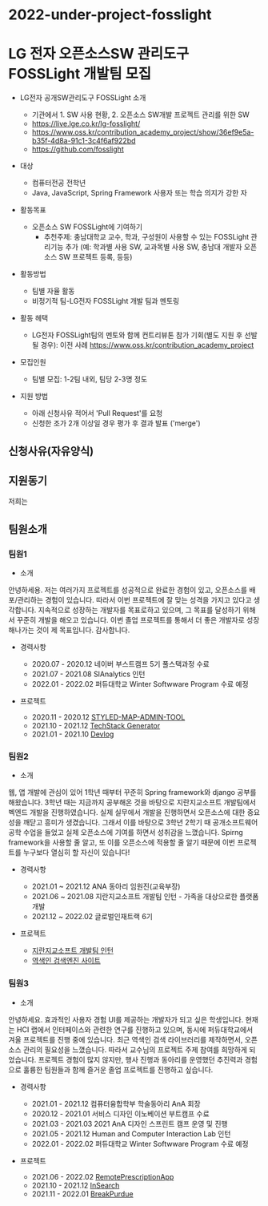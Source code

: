 # 2022-under-project-fosslight

# LG 전자 오픈소스SW 관리도구 FOSSLight 개발팀 모집 

- LG전자 공개SW관리도구 FOSSLight 소개
  * 기관에서 1. SW 사용 현황, 2. 오픈소스 SW개발 프로젝트 관리를 위한 SW
  * https://live.lge.co.kr/lg-fosslight/
  * https://www.oss.kr/contribution_academy_project/show/36ef9e5a-b35f-4d8a-91c1-3c4f6af922bd
  * https://github.com/fosslight

- 대상
  * 컴퓨터전공 전학년
  * Java, JavaScript, Spring Framework 사용자 또는 학습 의지가 강한 자

- 활동목표
  * 오픈소스 SW FOSSLight에 기여하기
    + 추천주제: 충남대학교 교수, 학과, 구성원이 사용할 수 있는 FOSSLight 관리기능 추가 (예: 학과별 사용 SW, 교과목별 사용 SW, 충남대 개발자 오픈소스 SW 프로젝트 등록, 등등)

- 활동방법
  * 팀별 자율 활동
  * 비정기적 팀-LG전자 FOSSLight 개발 팀과 멘토링

- 활동 헤택
  * LG전자 FOSSLight팀의 멘토와 함께 컨트리뷰톤 참가 기회(별도 지원 후 선발될 경우): 이전 사례 https://www.oss.kr/contribution_academy_project

- 모집인원
  * 팀별 모집: 1-2팀 내외, 팀당 2-3명 정도

- 지원 방법
  * 아래 신청사유 적어서 'Pull Request'를 요청 
  * 신청한 조가 2개 이상일 경우 평가 후 결과 발표 ('merge')

## 신청사유(자유양식)

## 지원동기

저희는 

## 팀원소개

### 팀원1

- 소개

안녕하세용. 저는 여러가지 프로젝트를 성공적으로 완료한 경험이 있고, 오픈소스를 배포/관리하는 경험이 있습니다. 따라서 이번 프로젝트에 잘 맞는 성격을 가지고 있다고 생각합니다. 지속적으로 성장하는 개발자를 목표로하고 있으며, 그 목표를 달성하기 위해서 꾸준히 개발을 해오고 있습니다. 이번 졸업 프로젝트를 통해서 더 좋은 개발자로 성장해나가는 것이 제 목표입니다. 감사합니다.

- 경력사항
  - 2020.07 - 2020.12 네이버 부스트캠프 5기 풀스택과정 수료
  - 2021.07 - 2021.08 SIAnalytics 인턴
  - 2022.01 - 2022.02 퍼듀대학교 Winter Softwware Program 수료 예정

- 프로젝트
  - 2020.11 - 2020.12 [STYLED-MAP-ADMIN-TOOL](https://github.com/boostcamp-2020/Project08-A-Styled-Map-Admin-Tool)
  - 2021.10 - 2021.12 [TechStack Generator](https://github.com/qkrdmstlr3/techstack-generator)
  - 2021.01 - 2021.10 [Devlog](https://github.com/qkrdmstlr3/devlog)

### 팀원2

- 소개

웹, 앱 개발에 관심이 있어 1학년 때부터 꾸준히 Spring framework와 django 공부를 해왔습니다. 
3학년 때는 지금까지 공부해온 것을 바탕으로 지란지교소프트 개발팀에서 벡엔드 개발을 진행하였습니다.
실제 실무에서 개발을 진행하면서 오픈소스에 대한 중요성을 깨닫고 흥미가 생겼습니다.
그래서 이를 바탕으로 3학년 2학기 때 공개소프트웨어공학 수업을 들었고 실제 오픈소스에 기여를 하면서 성취감을 느꼈습니다.
Spirng framework을 사용할 줄 알고, 또 이를 오픈소스에 적용할 줄 알기 때문에 이번 프로젝트를 누구보다 열심히 할 자신이 있습니다!

- 경력사항
  - 2021.01 ~ 2021.12 ANA 동아리 임원진(교육부장)
  - 2021.06 ~ 2021.08 지란지교소프트 개발팀 인턴 - 가족을 대상으로한 플랫폼 개발
  - 2021.12 ~ 2022.02 글로벌인재트랙 6기 

- 프로젝트
  - [지란지교소프트 개발팀 인턴](https://github.com/MoonDD99/JiranSoft_Internship/tree/master)
  - [역색인 검색엔진 사이트](https://github.com/MoonDD99/InSearch-web)

### 팀원3

- 소개

안녕하세요. 효과적인 사용자 경험 UI를 제공하는 개발자가 되고 싶은 학생입니다.
현재는 HCI 랩에서 인터페이스와 관련한 연구를 진행하고 있으며, 동시에 퍼듀대학교에서 겨울 프로젝트를 진행 중에 있습니다. 
최근 역색인 검색 라이브러리를 제작하면서, 오픈소스 관리의 필요성을 느꼈습니다. 따라서 교수님의 프로젝트 주제 참여를 희망하게 되었습니다.
프로젝트 경험이 많지 않지만, 행사 진행과 동아리를 운영했던 추진력과 경험으로 훌륭한 팀원들과 함께 즐거운 졸업 프로젝트를 진행하고 싶습니다. 

- 경력사항
  - 2021.01 - 2021.12 컴퓨터융합학부 학술동아리 AnA 회장
  - 2020.12 - 2021.01 서비스 디자인 이노베이션 부트캠프 수료
  - 2021.03 - 2021.03 2021 AnA 디자인 스프린트 캠프 운영 및 진행
  - 2021.05 - 2021.12 Human and Computer Interaction Lab 인턴  
  - 2022.01 - 2022.02 퍼듀대학교 Winter Softwware Program 수료 예정

- 프로젝트
  - 2021.06 - 2022.02 [RemotePrescriptionApp](https://github.com/Sinyoung3016/RemotePrescriptionApp) 
  - 2021.10 - 2021.12 [InSearch](https://github.com/CNUCSE-Team2/InSearch)
  - 2021.11 - 2022.01 [BreakPurdue](https://github.com/Sinyoung3016/BreakPurdue)
